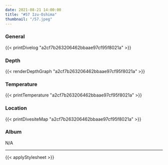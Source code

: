 ```yaml
---
date: 2021-08-21 14:00:00
title: "#57 Izu-Oshima"
thumbnail: "/57.jpeg"
---
```


### General

{{< printDivelog "a2cf7b263206462bbaae97cf95f8021a" >}}

### Depth

{{< renderDepthGraph "a2cf7b263206462bbaae97cf95f8021a" >}}

### Temperature

{{< printTemperature "a2cf7b263206462bbaae97cf95f8021a" >}}

### Location

{{< printDivesiteMap "a2cf7b263206462bbaae97cf95f8021a" >}}

### Album

N/A

---

{{< applyStylesheet >}}
